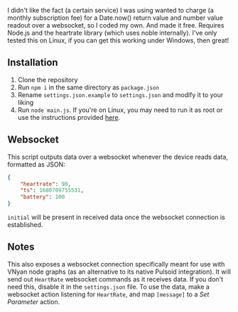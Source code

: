 I didn't like the fact (a certain service) I was using wanted to charge (a monthly subscription fee) for a Date.now() return value and number value readout over a websocket, so I coded my own. And made it free.
Requires Node.js and the heartrate library (which uses noble internally). I've only tested this on Linux, if you can get this working under Windows, then great!
## Installation
1. Clone the repository
2. Run `npm i` in the same directory as `package.json`
3. Rename `settings.json.example` to `settings.json` and modify it to your liking
4. Run `node main.js`. If you're on Linux, you may need to run it as root or use the instructions provided [here](https://github.com/noble/noble#running-without-rootsudo).
## Websocket
This script outputs data over a websocket whenever the device reads data, formatted as JSON:
```json
{
	"heartrate": 90,
	"ts": 1680709755531,
	"battery": 100
}
```
`initial` will be present in received data once the websocket connection is established.
## Notes
This also exposes a websocket connection specifically meant for use with VNyan node graphs (as an alternative to its native Pulsoid integration). It will send out `HeartRate` websocket commands as it receives data. If you don't need this, disable it in the `settings.json` file.
To use the data, make a websocket action listening for `HeartRate`, and map `[message]` to a *Set Parameter* action.